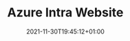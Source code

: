 ---
searchHidden: true
draft: true
title: "Azure Intra Website"
date: 2021-11-30T19:45:12+01:00
tags: ["azure","architecture"]
---